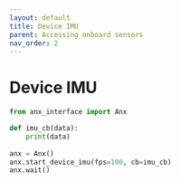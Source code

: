 ```yaml
---
layout: default
title: Device IMU
parent: Accessing onboard sensors
nav_order: 2
---
```


# Device IMU

```python
from anx_interface import Anx

def imu_cb(data):
    print(data)
    
anx = Anx()
anx.start_device_imu(fps=100, cb=imu_cb)
anx.wait()
```
